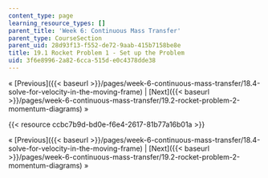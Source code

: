 ```yaml
---
content_type: page
learning_resource_types: []
parent_title: 'Week 6: Continuous Mass Transfer'
parent_type: CourseSection
parent_uid: 28d93f13-f552-de72-9aab-415b7158be8e
title: 19.1 Rocket Problem 1 - Set up the Problem
uid: 3f6e8996-2a82-6cca-515d-e0c4378dde38
---
```


« [Previous]({{< baseurl >}}/pages/week-6-continuous-mass-transfer/18.4-solve-for-velocity-in-the-moving-frame) | [Next]({{< baseurl >}}/pages/week-6-continuous-mass-transfer/19.2-rocket-problem-2-momentum-diagrams) »

{{< resource ccbc7b9d-bd0e-f6e4-2617-81b77a16b01a >}}

« [Previous]({{< baseurl >}}/pages/week-6-continuous-mass-transfer/18.4-solve-for-velocity-in-the-moving-frame) | [Next]({{< baseurl >}}/pages/week-6-continuous-mass-transfer/19.2-rocket-problem-2-momentum-diagrams) »